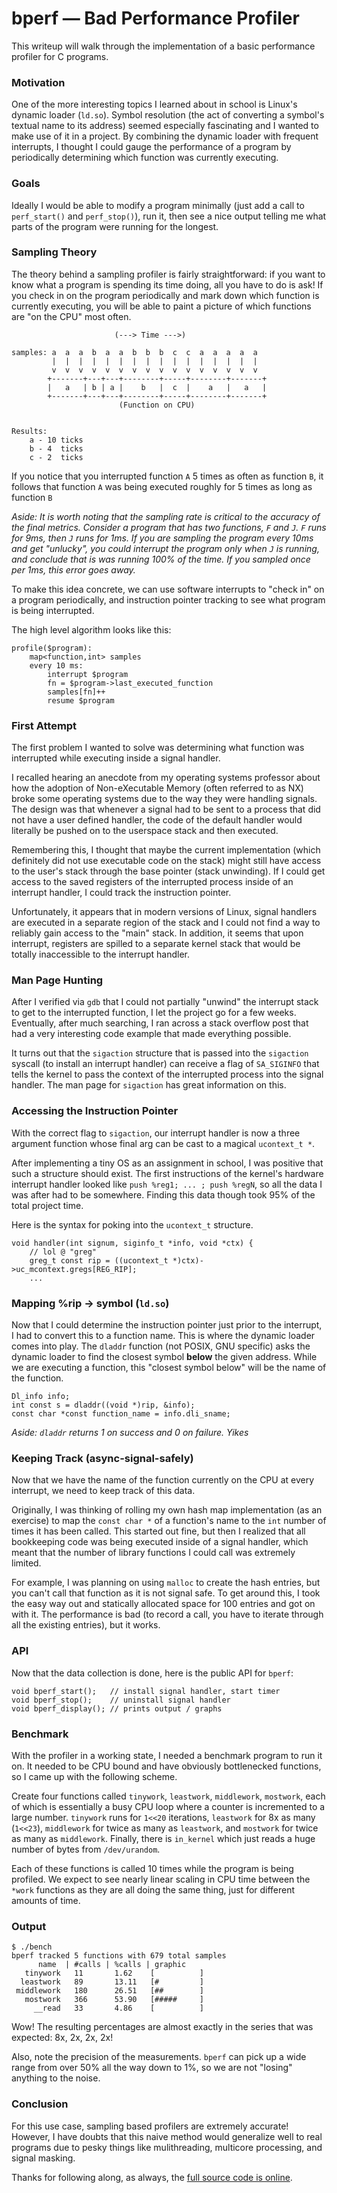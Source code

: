 
# bperf &mdash; Bad Performance Profiler


This writeup will walk through the implementation of a basic performance profiler for C programs.

### Motivation

One of the more interesting topics I learned about in school is Linux's dynamic loader (`ld.so`). Symbol resolution (the act of converting a symbol's textual name to its address) seemed especially fascinating and I wanted to make use of it in a project. By combining the dynamic loader with frequent interrupts, I thought I could gauge the performance of a program by periodically determining which function was currently executing.

### Goals

Ideally I would be able to modify a program minimally (just add a call to `perf_start()` and `perf_stop()`), run it, then see a nice output telling me what parts of the program were running for the longest.

### Sampling Theory

The theory behind a sampling profiler is fairly straightforward: if you want to know what a program is spending its time doing, all you have to do is ask! If you check in on the program periodically and mark down which function is currently executing, you will be able to paint a picture of which functions are "on the CPU" most often.


```
                       (---> Time --->)

samples: a  a  a  b  a  a  b  b  b  c  c  a  a  a  a  a
         |  |  |  |  |  |  |  |  |  |  |  |  |  |  |  |
         v  v  v  v  v  v  v  v  v  v  v  v  v  v  v  v
        +-------+---+---+--------+-----+--------+-------+
        |   a   | b | a |    b   |  c  |    a   |   a   |
        +-------+---+---+--------+-----+--------+-------+
                        (Function on CPU)


Results:
    a - 10 ticks
    b - 4  ticks
    c - 2  ticks
```


If you notice that you interrupted function `A` 5 times as often as function `B`, it follows that function `A` was being executed roughly for 5 times as long as function `B`

*Aside: It is worth noting that the sampling rate is critical to the accuracy of the final metrics. Consider a program that has two functions, `F` and `J`. `F` runs for 9ms, then `J` runs for 1ms. If you are sampling the program every 10ms and get "unlucky", you could interrupt the program only when `J` is running, and conclude that is was running 100% of the time. If you sampled once per 1ms, this error goes away.*


To make this idea concrete, we can use software interrupts to "check in" on a program periodically, and instruction pointer tracking to see what program is being interrupted.

The high level algorithm looks like this:

```
profile($program):
    map<function,int> samples
    every 10 ms:
        interrupt $program
        fn = $program->last_executed_function
        samples[fn]++
        resume $program
```

### First Attempt

The first problem I wanted to solve was determining what function was interrupted while executing inside a signal handler.

I recalled hearing an anecdote from my operating systems professor about how the adoption of Non-eXecutable Memory (often referred to as NX) broke some operating systems due to the way they were handling signals. The design was that whenever a signal had to be sent to a process that did not have a user defined handler, the code of the default handler would literally be pushed on to the userspace stack and then executed.

Remembering this, I thought that maybe the current implementation (which definitely did not use executable code on the stack) might still have access to the user's stack through the base pointer (stack unwinding). If I could get access to the saved registers of the interrupted process inside of an interrupt handler, I could track the instruction pointer.

Unfortunately, it appears that in modern versions of Linux, signal handlers are executed in a separate region of the stack and I could not find a way to reliably gain access to the "main" stack. In addition, it seems that upon interrupt, registers are spilled to a separate kernel stack that would be totally inaccessible to the interrupt handler.

### Man Page Hunting

After I verified via `gdb` that I could not partially "unwind" the interrupt stack to get to the interrupted function, I let the project go for a few weeks. Eventually, after much searching, I ran across a stack overflow post that had a very interesting code example that made everything possible.

It turns out that the `sigaction` structure that is passed into the `sigaction` syscall (to install an interrupt handler) can receive a flag of `SA_SIGINFO` that tells the kernel to pass the context of the interrupted process into the signal handler. The man page for `sigaction` has great information on this.


### Accessing the Instruction Pointer

With the correct flag to `sigaction`, our interrupt handler is now a three argument function whose final arg can be cast to a magical `ucontext_t *`.

After implementing a tiny OS as an assignment in school, I was positive that such a structure should exist. The first instructions of the kernel's hardware interrupt handler looked like `push %reg1; ... ; push %regN`, so all the data I was after had to be somewhere. Finding this data though took 95% of the total project time.


Here is the syntax for poking into the `ucontext_t` structure.

```
void handler(int signum, siginfo_t *info, void *ctx) {
    // lol @ "greg"
    greg_t const rip = ((ucontext_t *)ctx)->uc_mcontext.gregs[REG_RIP];
    ...
```

### Mapping %rip -> symbol (`ld.so`)

Now that I could determine the instruction pointer just prior to the interrupt, I had to convert this to a function name. This is where the dynamic loader comes into play. The `dladdr` function (not POSIX, GNU specific) asks the dynamic loader to find the closest symbol **below** the given address. While we are executing a function, this "closest symbol below" will be the name of the function.

```
Dl_info info;
int const s = dladdr((void *)rip, &info);
const char *const function_name = info.dli_sname;
```

*Aside: `dladdr` returns 1 on success and 0 on failure. Yikes*


### Keeping Track (async-signal-safely)

Now that we have the name of the function currently on the CPU at every interrupt, we need to keep track of this data.

Originally, I was thinking of rolling my own hash map implementation (as an exercise) to map the `const char *` of a function's name to the `int` number of times it has been called. This started out fine, but then I realized that all bookkeeping code was being executed inside of a signal handler, which meant that the number of library functions I could call was extremely limited.

For example, I was planning on using `malloc` to create the hash entries, but you can't call that function as it is not signal safe. To get around this, I took the easy way out and statically allocated space for 100 entries and got on with it. The performance is bad (to record a call, you have to iterate through all the existing entries), but it works.


### API

Now that the data collection is done, here is the public API for `bperf`:

```
void bperf_start();   // install signal handler, start timer
void bperf_stop();    // uninstall signal handler
void bperf_display(); // prints output / graphs
```

### Benchmark

With the profiler in a working state, I needed a benchmark program to run it on. It needed to be CPU bound and have obviously bottlenecked functions, so I came up with the following scheme.

Create four functions called `tinywork`, `leastwork`, `middlework`, `mostwork`, each of which is essentially a busy CPU loop where a counter is incremented to a large number. `tinywork` runs for `1<<20` iterations, `leastwork` for 8x as many (`1<<23`), `middlework` for twice as many as `leastwork`, and `mostwork` for twice as many as `middlework`. Finally, there is `in_kernel` which just reads a huge number of bytes from `/dev/urandom`.

Each of these functions is called 10 times while the program is being profiled. We expect to see nearly linear scaling in CPU time between the `*work` functions as they are all doing the same thing, just for different amounts of time.

### Output

```
$ ./bench
bperf tracked 5 functions with 679 total samples
      name  | #calls | %calls | graphic
   tinywork   11       1.62    [          ]
  leastwork   89       13.11   [#         ]
 middlework   180      26.51   [##        ]
   mostwork   366      53.90   [#####     ]
     __read   33       4.86    [          ]
```

Wow! The resulting percentages are almost exactly in the series that was expected: 8x, 2x, 2x, 2x!

Also, note the precision of the measurements. `bperf` can pick up a wide range from over 50% all the way down to 1%, so we are not "losing" anything to the noise.

### Conclusion

For this use case, sampling based profilers are extremely accurate! However, I have doubts that this naive method would generalize well to real programs due to pesky things like mulithreading, multicore processing, and signal masking.

Thanks for following along, as always, the [full source code is online](https://github.com/briantracy/systemb/tree/master/bperf).
